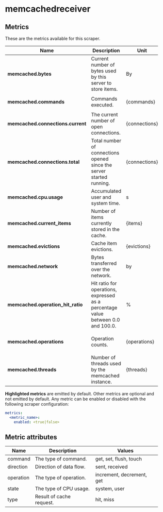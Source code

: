 [comment]: <> (Code generated by mdatagen. DO NOT EDIT.)

# memcachedreceiver

## Metrics

These are the metrics available for this scraper.

| Name | Description | Unit | Type | Attributes |
| ---- | ----------- | ---- | ---- | ---------- |
| **memcached.bytes** | Current number of bytes used by this server to store items. | By | Gauge(Int) | <ul> </ul> |
| **memcached.commands** | Commands executed. | {commands} | Sum(Int) | <ul> <li>command</li> </ul> |
| **memcached.connections.current** | The current number of open connections. | {connections} | Sum(Int) | <ul> </ul> |
| **memcached.connections.total** | Total number of connections opened since the server started running. | {connections} | Sum(Int) | <ul> </ul> |
| **memcached.cpu.usage** | Accumulated user and system time. | s | Sum(Double) | <ul> <li>state</li> </ul> |
| **memcached.current_items** | Number of items currently stored in the cache. | {items} | Sum(Int) | <ul> </ul> |
| **memcached.evictions** | Cache item evictions. | {evictions} | Sum(Int) | <ul> </ul> |
| **memcached.network** | Bytes transferred over the network. | by | Sum(Int) | <ul> <li>direction</li> </ul> |
| **memcached.operation_hit_ratio** | Hit ratio for operations, expressed as a percentage value between 0.0 and 100.0. | % | Gauge(Double) | <ul> <li>operation</li> </ul> |
| **memcached.operations** | Operation counts. | {operations} | Sum(Int) | <ul> <li>type</li> <li>operation</li> </ul> |
| **memcached.threads** | Number of threads used by the memcached instance. | {threads} | Sum(Int) | <ul> </ul> |

**Highlighted metrics** are emitted by default. Other metrics are optional and not emitted by default.
Any metric can be enabled or disabled with the following scraper configuration:

```yaml
metrics:
  <metric_name>:
    enabled: <true|false>
```

## Metric attributes

| Name | Description | Values |
| ---- | ----------- | ------ |
| command | The type of command. | get, set, flush, touch |
| direction | Direction of data flow. | sent, received |
| operation | The type of operation. | increment, decrement, get |
| state | The type of CPU usage. | system, user |
| type | Result of cache request. | hit, miss |
